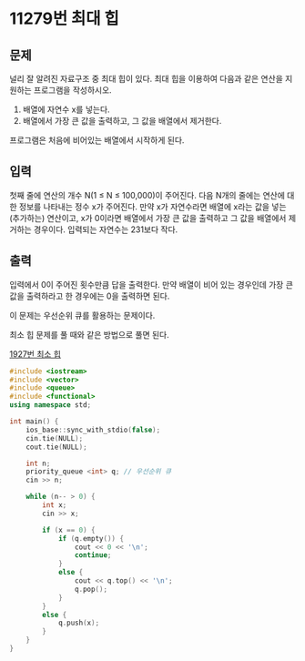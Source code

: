 # 11279번 최대 힙

<aside>

## 문제

널리 잘 알려진 자료구조 중 최대 힙이 있다. 최대 힙을 이용하여 다음과 같은 연산을 지원하는 프로그램을 작성하시오.

1. 배열에 자연수 x를 넣는다.
2. 배열에서 가장 큰 값을 출력하고, 그 값을 배열에서 제거한다.

프로그램은 처음에 비어있는 배열에서 시작하게 된다.

</aside>

<aside>

## 입력

첫째 줄에 연산의 개수 N(1 ≤ N ≤ 100,000)이 주어진다. 다음 N개의 줄에는 연산에 대한 정보를 나타내는 정수 x가 주어진다. 만약 x가 자연수라면 배열에 x라는 값을 넣는(추가하는) 연산이고, x가 0이라면 배열에서 가장 큰 값을 출력하고 그 값을 배열에서 제거하는 경우이다. 입력되는 자연수는 231보다 작다.

</aside>

<aside>

## 출력

입력에서 0이 주어진 횟수만큼 답을 출력한다. 만약 배열이 비어 있는 경우인데 가장 큰 값을 출력하라고 한 경우에는 0을 출력하면 된다.

</aside>

이 문제는 우선순위 큐를 활용하는 문제이다.

최소 힙 문제를 풀 때와 같은 방법으로 풀면 된다.

[1927번 최소 힙](https://www.notion.so/1927-263e73cfe03f80918eaccf378f7bc460?pvs=21)

```cpp
#include <iostream>
#include <vector>
#include <queue>
#include <functional>
using namespace std;

int main() {
	ios_base::sync_with_stdio(false);
	cin.tie(NULL);
	cout.tie(NULL);

	int n;
	priority_queue <int> q;	// 우선순위 큐
	cin >> n;

	while (n-- > 0) {
		int x;
		cin >> x;

		if (x == 0) {
			if (q.empty()) {
				cout << 0 << '\n';
				continue;
			}
			else {
				cout << q.top() << '\n';
				q.pop();
			}
		}
		else {
			q.push(x);
		}
	}
}
```